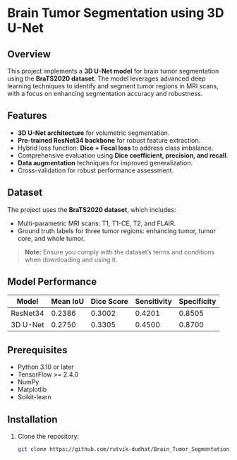 
# Brain Tumor Segmentation using 3D U-Net  

## Overview  
This project implements a **3D U-Net model** for brain tumor segmentation using the **BraTS2020 dataset**. The model leverages advanced deep learning techniques to identify and segment tumor regions in MRI scans, with a focus on enhancing segmentation accuracy and robustness.  

## Features  
- **3D U-Net architecture** for volumetric segmentation.  
- **Pre-trained ResNet34 backbone** for robust feature extraction.  
- Hybrid loss function: **Dice + Focal loss** to address class imbalance.  
- Comprehensive evaluation using **Dice coefficient, precision, and recall**.  
- **Data augmentation** techniques for improved generalization.  
- Cross-validation for robust performance assessment.  

## Dataset  
The project uses the **BraTS2020 dataset**, which includes:  
- Multi-parametric MRI scans: T1, T1-CE, T2, and FLAIR.  
- Ground truth labels for three tumor regions: enhancing tumor, tumor core, and whole tumor.  

> **Note:** Ensure you comply with the dataset’s terms and conditions when downloading and using it.  

## Model Performance  
| Model     | Mean IoU | Dice Score | Sensitivity | Specificity |
|-----------|----------|------------|-------------|-------------|
| ResNet34  | 0.2386   | 0.3002     | 0.4201      | 0.8505      |
| 3D U-Net  | 0.2750   | 0.3305     | 0.4500      | 0.8700      |


## Prerequisites  
- Python 3.10 or later  
- TensorFlow >= 2.4.0  
- NumPy  
- Matplotlib  
- Scikit-learn  


## Installation  
1. Clone the repository:  
   ```bash
   git clone https://github.com/rutvik-dudhat/Brain_Tumor_Segmentation_Using_3dUnet.git  

